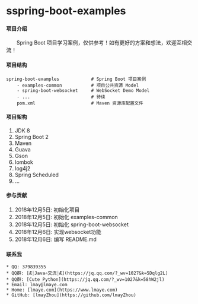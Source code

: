 # sspring-boot-examples

#### 项目介绍
&emsp;&emsp;Spring Boot 项目学习案例，仅供参考！如有更好的方案和想法，欢迎互相交流！

#### 项目结构
    spring-boot-examples            # Spring Boot 项目案例
        - examples-common           # 项目公共资源 Model
        - spring-boot-websocket     # WebSocket Demo Model
        - ...                       # 待续
        pom.xml                     # Maven 资源库配置文件

#### 项目架构
1. JDK 8
2. Spring Boot 2
3. Maven
4. Guava
5. Gson
6. lombok
7. log4j2
8. Spring Scheduled
9. ...

#### 参与贡献
1. 2018年12月5日: 初始化项目
2. 2018年12月5日: 初始化 examples-common
3. 2018年12月5日: 初始化 spring-boot-websocket
4. 2018年12月6日: 实现websocket功能
5. 2018年12月6日: 编写 README.md

#### 联系我
    * QQ: 379839355
    * QQ群: [Æ┊Java✍交流┊Æ](https://jq.qq.com/?_wv=1027&k=5Dqlg2L)
    * QQ群: [Cute Python](https://jq.qq.com/?_wv=1027&k=58hW2jl)
    * Email: lmay@lmaye.com
    * Home: [lmaye.com](https://www.lmaye.com)
    * GitHub: [lmayZhou](https://github.com/lmayZhou)
